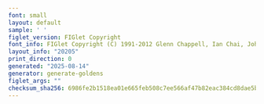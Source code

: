 ```yaml
---
font: small
layout: default
sample: ' '
figlet_version: FIGlet Copyright
font_info: FIGlet Copyright (C) 1991-2012 Glenn Chappell, Ian Chai, John Cowan,
layout_info: "20205"
print_direction: 0
generated: "2025-08-14"
generator: generate-goldens
figlet_args: ""
checksum_sha256: 6986fe2b1518ea01e665feb508c7ee566af47b82eac384cd8dae5bce89900779
---
```


```text
 
 
 
 
 
```
